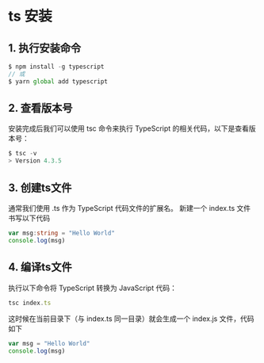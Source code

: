# ts 安装
## 1. 执行安装命令
```js
$ npm install -g typescript
// 或
$ yarn global add typescript
```

## 2. 查看版本号
安装完成后我们可以使用 tsc 命令来执行 TypeScript 的相关代码，以下是查看版本号：
```js
$ tsc -v
> Version 4.3.5
```

## 3. 创建ts文件
通常我们使用 .ts 作为 TypeScript 代码文件的扩展名。
新建一个 index.ts 文件 书写以下代码
```ts
var msg:string = "Hello World" 
console.log(msg)
```
## 4. 编译ts文件
执行以下命令将 TypeScript 转换为 JavaScript 代码：
```js
tsc index.ts
```

这时候在当前目录下（与 index.ts 同一目录）就会生成一个 index.js 文件，代码如下
```js
var msg = "Hello World" 
console.log(msg)
```
